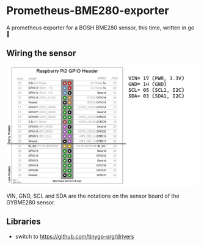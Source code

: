 # Prometheus-BME280-exporter

A prometheus exporter for a BOSH BME280 sensor, this time, written in go :blue_heart:

## Wiring the sensor

![image](doc/img/GYBME280_header_pinout.jpg)

VIN, GND, SCL and SDA are the notations on the sensor board of the GYBME280 sensor.

## Libraries

- switch to https://github.com/tinygo-org/drivers
